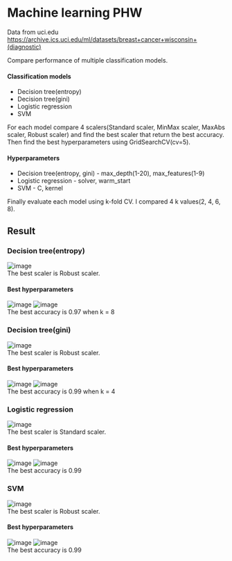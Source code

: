 # Machine learning PHW

Data from uci.edu https://archive.ics.uci.edu/ml/datasets/breast+cancer+wisconsin+(diagnostic)

Compare performance of multiple classification models.</br>
#### Classification models
* Decision tree(entropy)
* Decision tree(gini)
* Logistic regression
* SVM

For each model compare 4 scalers(Standard scaler, MinMax scaler, MaxAbs scaler, Robust scaler) and find the best scaler that return the best accuracy. Then find the best hyperparameters using GridSearchCV(cv=5). </br>
#### Hyperparameters
* Decision tree(entropy, gini) - max_depth(1-20), max_features(1-9)
* Logistic regression - solver, warm_start
* SVM - C, kernel

Finally evaluate each model using k-fold CV. I compared 4 k values(2, 4, 6, 8).

## Result

### Decision tree(entropy)
![image](https://user-images.githubusercontent.com/33173280/226265653-a32f9dc1-553f-492b-a049-195e7f943353.png)</br>
The best scaler is Robust scaler.</br>
#### Best hyperparameters</br>
![image](https://user-images.githubusercontent.com/33173280/226264299-14682b7a-2c6c-46d7-91fd-5129aa715d52.png)
![image](https://user-images.githubusercontent.com/33173280/226276919-50f72db1-9e47-48f0-8d47-47b3ac38eaed.png)</br>
The best accuracy is 0.97 when k = 8

### Decision tree(gini)
![image](https://user-images.githubusercontent.com/33173280/226266380-777f6818-f017-42dd-8a44-defb276f3fab.png)</br>
The best scaler is Robust scaler.</br>
#### Best hyperparameters</br>
![image](https://user-images.githubusercontent.com/33173280/226264414-455bcf8d-6fc2-49fa-b102-b96f4c1a5ae2.png)
![image](https://user-images.githubusercontent.com/33173280/226266516-17af0a27-253e-402d-9418-f55c6c63323e.png)</br>
The best accuracy is 0.99 when k = 4

### Logistic regression
![image](https://user-images.githubusercontent.com/33173280/227858452-7c9d02f4-bc2f-4330-ba67-4cd30f1a053a.png)</br>
The best scaler is Standard scaler.</br>
#### Best hyperparameters</br>
![image](https://user-images.githubusercontent.com/33173280/227858571-d11dcc31-3aab-435b-bc75-ac0b300a3669.png)
![image](https://user-images.githubusercontent.com/33173280/227858725-c02c3a81-c8cb-4e8c-833a-9c30a8fade49.png)</br>
The best accuracy is 0.99

### SVM
![image](https://user-images.githubusercontent.com/33173280/227860920-e539d40b-725a-433b-89db-bb8d3bfdb256.png)</br>
The best scaler is Robust scaler.</br>
#### Best hyperparameters</br>
![image](https://user-images.githubusercontent.com/33173280/227861167-4bcc5d5e-8ab9-4680-a991-e69d094ae4c3.png)
![image](https://user-images.githubusercontent.com/33173280/227861219-26e53fe4-ab1d-46e7-a833-045fb75cf5a7.png)</br>
The best accuracy is 0.99
